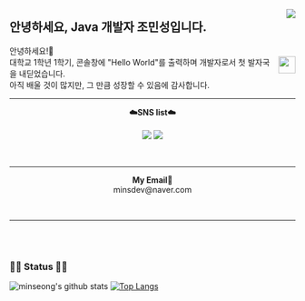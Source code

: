 <a href="https://solved.ac/minseong2083"><img align="right" src="http://mazandi.herokuapp.com/api?handle=minseong2083&theme=dark"/></a>

  

## 안녕하세요, Java 개발자 조민성입니다.

<p align="">
안녕하세요!🙈<br> <img align="right" width="30" src="https://user-images.githubusercontent.com/75469131/213887734-1f8f0fb6-4395-4aa6-b828-3b44b96d8f0f.gif" />
대학교 1학년 1학기, 콘솔창에 "Hello World"를 출력하며 개발자로서 첫 발자국을 내딛었습니다. <br>
아직 배울 것이 많지만, 그 만큼 성장할 수 있음에 감사합니다.
</p>

---

<p align="center">
<Strong>☁️SNS list☁️</Strong>
<br><br>
<t><a href="https://www.instagram.com/minsdev/" target="_blank"><img src="https://img.shields.io/badge/Instagram-E4405F?style=for-the-badge&logo=Instagram&logoColor=white"/></a></t>
<a href="https://minchive.notion.site/Java-00344ad5638f4eaba9afa11bfd94661d?pvs=4" target="_blank"><img src="https://img.shields.io/badge/포트폴리오-000000?style=for-the-badge&logo=Notion&logoColor=white"/></a>
</p>
<br>

---
<p align="center">
<Strong>My Email📧</Strong><br>minsdev@naver.com<br>
</p>

<br>

---
<br><br>
### <Strong>🧑‍💻 Status 🧑‍💻 </Strong>
![minseong's github stats](https://github-readme-stats.vercel.app/api?username=minseong204&show_icons=true&hide=issues) [![Top Langs](https://github-readme-stats.vercel.app/api/top-langs/?username=minseong204&langs_count=10&layout=compact)](https://github.com/minseong204/minseong204)

  


